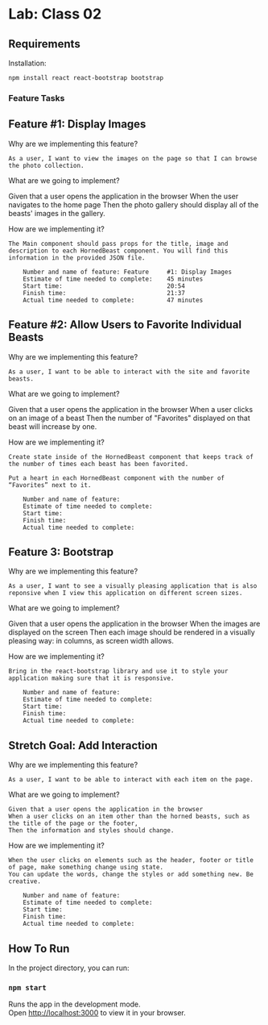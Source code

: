# Lab: Class 02

## Requirements

Installation:

```shell
npm install react react-bootstrap bootstrap
```

### Feature Tasks

## Feature #1: Display Images

Why are we implementing this feature?

    As a user, I want to view the images on the page so that I can browse the photo collection.

What are we going to implement?

Given that a user opens the application in the browser
When the user navigates to the home page
Then the photo gallery should display all of the beasts' images in the gallery.

How are we implementing it?

    The Main component should pass props for the title, image and description to each HornedBeast component. You will find this information in the provided JSON file.

```shell
    Number and name of feature: Feature     #1: Display Images
    Estimate of time needed to complete:    45 minutes
    Start time:                             20:54
    Finish time:                            21:37
    Actual time needed to complete:         47 minutes
```

## Feature #2: Allow Users to Favorite Individual Beasts

Why are we implementing this feature?

    As a user, I want to be able to interact with the site and favorite beasts.

What are we going to implement?

Given that a user opens the application in the browser
When a user clicks on an image of a beast
Then the number of "Favorites" displayed on that beast will increase by one.

How are we implementing it?

    Create state inside of the HornedBeast component that keeps track of the number of times each beast has been favorited.

    Put a heart in each HornedBeast component with the number of “Favorites” next to it.

```shell
    Number and name of feature: 
    Estimate of time needed to complete: 
    Start time:  
    Finish time:  
    Actual time needed to complete: 
```

## Feature 3: Bootstrap

Why are we implementing this feature?

    As a user, I want to see a visually pleasing application that is also reponsive when I view this application on different screen sizes.

What are we going to implement?

Given that a user opens the application in the browser
When the images are displayed on the screen
Then each image should be rendered in a visually pleasing way: in columns, as screen width allows.

How are we implementing it?

    Bring in the react-bootstrap library and use it to style your application making sure that it is responsive.

```shell
    Number and name of feature: 
    Estimate of time needed to complete: 
    Start time:  
    Finish time:  
    Actual time needed to complete: 
```

## Stretch Goal: Add Interaction

Why are we implementing this feature?

    As a user, I want to be able to interact with each item on the page.

What are we going to implement?

    Given that a user opens the application in the browser
    When a user clicks on an item other than the horned beasts, such as the title of the page or the footer,
    Then the information and styles should change.

How are we implementing it?

    When the user clicks on elements such as the header, footer or title of page, make something change using state.
    You can update the words, change the styles or add something new. Be creative.

```shell
    Number and name of feature: 
    Estimate of time needed to complete: 
    Start time:  
    Finish time:  
    Actual time needed to complete: 
```

## How To Run

In the project directory, you can run:

### `npm start`

Runs the app in the development mode.\
Open [http://localhost:3000](http://localhost:3000) to view it in your browser.
